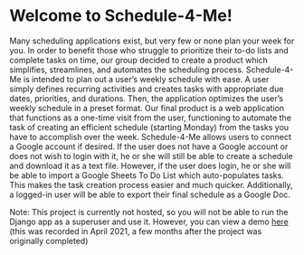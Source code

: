 # Welcome to Schedule-4-Me!

Many scheduling applications exist, but very few or none plan your week for you. In order to benefit those who struggle to prioritize their to-do lists and complete tasks on time, our group decided to create a product which simplifies, streamlines, and automates the scheduling process. Schedule-4-Me is intended to plan out a user’s weekly schedule with ease. A user simply defines recurring activities and creates tasks with appropriate due dates, priorities, and durations. Then, the application optimizes the user’s weekly schedule in a preset format.
Our final product is a web application that functions as a one-time visit from the user, functioning to automate the task of creating an efficient schedule (starting Monday) from the tasks you have to accomplish over the week. Schedule-4-Me allows users to connect a Google account if desired. If the user does not have a Google account or does not wish to login with it, he or she will still be able to create a schedule and download it as a text file. However, if the user does login, he or she will be able to import a Google Sheets To Do List which auto-populates tasks. This makes the task creation process easier and much quicker. Additionally, a logged-in user will be able to export their final schedule as a Google Doc.

Note: This project is currently not hosted, so you will not be able to run the Django app as a superuser and use it. However, you can view a demo [here](https://drive.google.com/file/d/1-7urMHIIdZeQEPv78phk1S9Uu95BKINM/view?usp=sharing) (this was recorded in April 2021, a few months after the project was originally completed)
